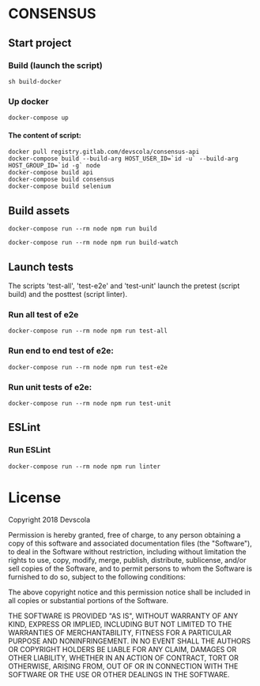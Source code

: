 # CONSENSUS

## Start project

### Build (launch the script)

`sh build-docker`


### Up docker

`docker-compose up`


#### The content of script:

~~~
docker pull registry.gitlab.com/devscola/consensus-api
docker-compose build --build-arg HOST_USER_ID=`id -u` --build-arg HOST_GROUP_ID=`id -g` node
docker-compose build api
docker-compose build consensus
docker-compose build selenium
~~~


## Build assets

`docker-compose run --rm node npm run build`

`docker-compose run --rm node npm run build-watch`


## Launch tests

The scripts 'test-all', 'test-e2e' and 'test-unit' launch the pretest (script build) and the posttest (script linter).


### Run all test of e2e

`docker-compose run --rm node npm run test-all`


### Run end to end test of e2e:

`docker-compose run --rm node npm run test-e2e`


### Run unit tests of e2e:

`docker-compose run --rm node npm run test-unit`


## ESLint

### Run ESLint

`docker-compose run --rm node npm run linter`


# License

Copyright 2018 Devscola

Permission is hereby granted, free of charge, to any person obtaining a copy of this software and associated documentation files (the "Software"), to deal in the Software without restriction, including without limitation the rights to use, copy, modify, merge, publish, distribute, sublicense, and/or sell copies of the Software, and to permit persons to whom the Software is furnished to do so, subject to the following conditions:

The above copyright notice and this permission notice shall be included in all copies or substantial portions of the Software.

THE SOFTWARE IS PROVIDED "AS IS", WITHOUT WARRANTY OF ANY KIND, EXPRESS OR IMPLIED, INCLUDING BUT NOT LIMITED TO THE WARRANTIES OF MERCHANTABILITY, FITNESS FOR A PARTICULAR PURPOSE AND NONINFRINGEMENT. IN NO EVENT SHALL THE AUTHORS OR COPYRIGHT HOLDERS BE LIABLE FOR ANY CLAIM, DAMAGES OR OTHER LIABILITY, WHETHER IN AN ACTION OF CONTRACT, TORT OR OTHERWISE, ARISING FROM, OUT OF OR IN CONNECTION WITH THE SOFTWARE OR THE USE OR OTHER DEALINGS IN THE SOFTWARE.

